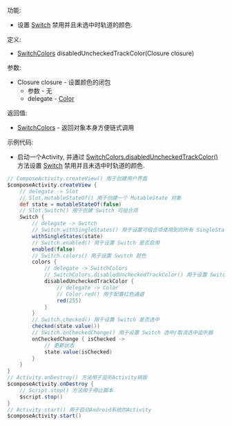 功能:

+ 设置 [Switch](/API/UI/Compose/Widget/Switch/README.md) 禁用并且未选中时轨道的颜色.

定义:

+ [SwitchColors](/API/UI/Compose/Theme/Color/SwitchColors/README.md) disabledUncheckedTrackColor(Closure
  closure)

参数:

+ Closure closure - 设置颜色的闭包
    + 参数 - 无
    + delegate - [Color](/API/UI/Compose/Theme/Color/Color/README.md)

返回值:

+ [SwitchColors](/API/UI/Compose/Theme/Color/SwitchColors/README.md) - 返回对象本身方便链式调用

示例代码:

+ 启动一个Activity,
  并通过 [SwitchColors.disabledUncheckedTrackColor()](/API/UI/Compose/Theme/Color/SwitchColors/README.md?id=disabledUncheckedTrackColor)
  方法设置 [Switch](/API/UI/Compose/Widget/Switch/README.md) 禁用并且未选中时轨道的颜色.

```groovy
// ComposeActivity.createView() 用于创建用户界面
$composeActivity.createView {
    // delegate -> Slot
    // Slot.mutableStateOf() 用于创建一个 MutableState 对象
    def state = mutableStateOf(false)
    // Slot.Switch() 用于创建 Switch 可组合项
    Switch {
        // delegate -> Switch
        // Switch.withSingleStates() 用于设置可组合项使用到的所有 SingleState
        withSingleStates(state)
        // Switch.enabled() 用于设置 Switch 是否启用
        enabled(false)
        // Switch.colors() 用于设置 Switch 颜色
        colors {
            // delegate -> SwitchColors
            // SwitchColors.disabledUncheckedTrackColor() 用于设置 Switch 禁用并且未选中时轨道的颜色
            disabledUncheckedTrackColor {
                // delegate -> Color
                // Color.red() 用于配置红色通道
                red(255)
            }
        }
        // Switch.checked() 用于设置 Switch 是否选中
        checked(state.value())
        // Switch.onCheckedChange() 用于设置 Switch 选中/取消选中监听器
        onCheckedChange { isChecked ->
            // 更新状态
            state.value(isChecked)
        }
    }
}
// Activity.onDestroy() 方法用于监听Activity销毁
$composeActivity.onDestroy {
    // Script.stop() 方法用于停止脚本
    $script.stop()
}
// Activity.start() 用于启动Android系统的Activity
$composeActivity.start()
```
